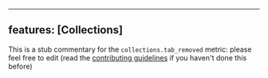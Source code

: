 
---
features: [Collections]
---

This is a stub commentary for the `collections.tab_removed` metric: please feel free to edit (read the
[contributing guidelines](https://github.com/mozilla/glean-annotations/blob/main/CONTRIBUTING.md)
if you haven't done this before)
